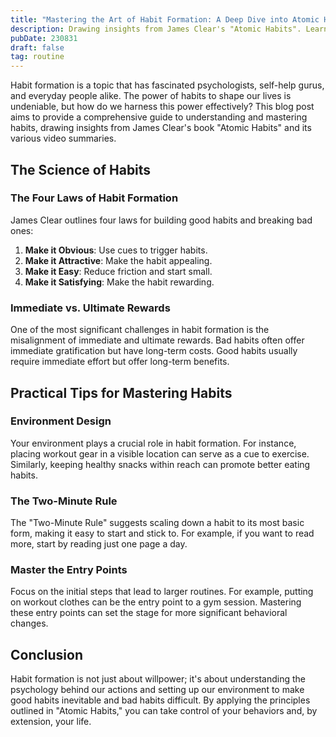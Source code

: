 ```yaml
---
title: "Mastering the Art of Habit Formation: A Deep Dive into Atomic Habits"
description: Drawing insights from James Clear's "Atomic Habits". Learn practical tips and real-world applications to improve your habits and your life.into your site.
pubDate: 230831
draft: false
tag: routine
---
```


Habit formation is a topic that has fascinated psychologists, self-help gurus, and everyday people alike. The power of habits to shape our lives is undeniable, but how do we harness this power effectively? This blog post aims to provide a comprehensive guide to understanding and mastering habits, drawing insights from James Clear's book "Atomic Habits" and its various video summaries.

## The Science of Habits

### The Four Laws of Habit Formation

James Clear outlines four laws for building good habits and breaking bad ones:

1.  **Make it Obvious**: Use cues to trigger habits.
2.  **Make it Attractive**: Make the habit appealing.
3.  **Make it Easy**: Reduce friction and start small.
4.  **Make it Satisfying**: Make the habit rewarding.

### Immediate vs. Ultimate Rewards

One of the most significant challenges in habit formation is the misalignment of immediate and ultimate rewards. Bad habits often offer immediate gratification but have long-term costs. Good habits usually require immediate effort but offer long-term benefits.

## Practical Tips for Mastering Habits

### Environment Design
Your environment plays a crucial role in habit formation. For instance, placing workout gear in a visible location can serve as a cue to exercise. Similarly, keeping healthy snacks within reach can promote better eating habits.

### The Two-Minute Rule

The "Two-Minute Rule" suggests scaling down a habit to its most basic form, making it easy to start and stick to. For example, if you want to read more, start by reading just one page a day.

### Master the Entry Points

Focus on the initial steps that lead to larger routines. For example, putting on workout clothes can be the entry point to a gym session. Mastering these entry points can set the stage for more significant behavioral changes.

## Conclusion

Habit formation is not just about willpower; it's about understanding the psychology behind our actions and setting up our environment to make good habits inevitable and bad habits difficult. By applying the principles outlined in "Atomic Habits," you can take control of your behaviors and, by extension, your life.